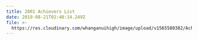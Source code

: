 ```yaml
---
title: 2001 Achievers List
date: 2019-08-21T02:48:14.249Z
file: >-
  https://res.cloudinary.com/whanganuihigh/image/upload/v1565580382/Achievers/2001_Achievers_List.pdf
---
```


